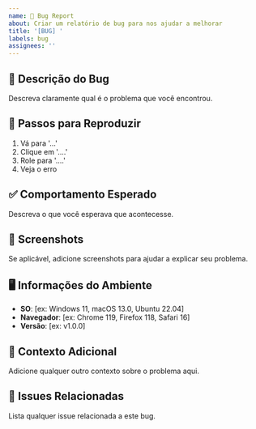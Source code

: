 ```yaml
---
name: 🐛 Bug Report
about: Criar um relatório de bug para nos ajudar a melhorar
title: '[BUG] '
labels: bug
assignees: ''
---
```


## 🐛 Descrição do Bug
Descreva claramente qual é o problema que você encontrou.

## 🔄 Passos para Reproduzir
1. Vá para '...'
2. Clique em '....'
3. Role para '....'
4. Veja o erro

## ✅ Comportamento Esperado
Descreva o que você esperava que acontecesse.

## 📱 Screenshots
Se aplicável, adicione screenshots para ajudar a explicar seu problema.

## 🖥️ Informações do Ambiente
 - **SO**: [ex: Windows 11, macOS 13.0, Ubuntu 22.04]
 - **Navegador**: [ex: Chrome 119, Firefox 118, Safari 16]
 - **Versão**: [ex: v1.0.0]

## 📝 Contexto Adicional
Adicione qualquer outro contexto sobre o problema aqui.

## 🔗 Issues Relacionadas
Lista qualquer issue relacionada a este bug.